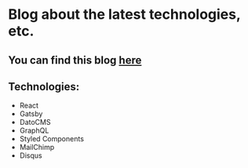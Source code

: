 # Blog about the latest technologies, etc.

## You can find this blog [here](https://testblog.info.pl)

## Technologies:

- React
- Gatsby
- DatoCMS
- GraphQL
- Styled Components
- MailChimp
- Disqus
